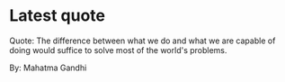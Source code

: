 # Latest quote 

Quote: The difference between what we do and what we are capable of doing would suffice to solve most of the world's problems. 

By: Mahatma Gandhi